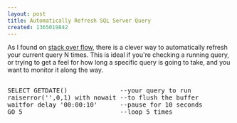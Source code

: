 ```yaml
---
layout: post
title: Automatically Refresh SQL Server Query
created: 1365019842
---
```

As I found on <a href="http://stackoverflow.com/questions/5434192/automatically-refresh-a-query-in-ms-sql-server-management-studio" target="_blank">stack over flow,</a> there is a clever way to automatically refresh your current query N times. This is ideal if you're checking a running query, or trying to get a feel for how long a specific query is going to take, and you want to monitor it along the way.

<pre class="brush: sql">

SELECT GETDATE()              --your query to run
raiserror('',0,1) with nowait --to flush the buffer
waitfor delay '00:00:10'      --pause for 10 seconds
GO 5                          --loop 5 times

</pre>
